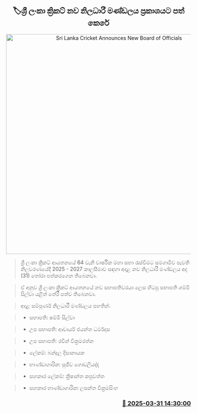 <p align='center'><b><h2 align='center' title='Sri Lanka Cricket Announces New Board of Officials'>🏷ශ්‍රී ලංකා ක්‍රිකට් නව නිලධාරී මණ්ඩලය ප්‍රකාශයට පත් කෙරේ</h2></b></p>
<p align='center'><img src='https://helakuru.sgp1.cdn.digitaloceanspaces.com/esana/images/lib/shammi-archived.jpg' width='600' alt='Sri Lanka Cricket Announces New Board of Officials'></p>

> ශ්‍රී ලංකා ක්‍රිකට් ආයතනයේ 64 වැනි වාර්ෂික මහා සභා රැස්වීමට සමගාමීව පැවති නිලවරණයේදී 2025 - 2027 කාලසීමාව සඳහා අදාළ නව නිලධාරී මණ්ඩලය අද (31) තෝරා පත්කරගෙන තිබෙනවා.

> ඒ අනුව ශ්‍රී ලංකා ක්‍රිකට් ආයතනයේ නව සභාපතිවරයා ලෙස හිටපු සභාපති ශම්මි සිල්වා යළිත් තේරී පත්ව තිබෙනවා.

> අදාළ සම්පූර්ණ නිලධාරී මණ්ඩලය පහතින්.

> * සභාපති: ෂම්මි සිල්වා

> * උප සභාපති: ආචාර්ය ජයන්ත ධර්මදාස

> * උප සභාපති: රවීන් වික්‍රමරත්න

> * ලේකම්: බන්දුල දිසානායක

> * භාණ්ඩාගාරික: සුජීව ගොඩලියද්ද

> * සහකාර ලේකම්: ක්‍රිෂාන්ත කපුවත්ත

> * සහකාර භාණ්ඩාගාරික: ලසන්ත වික්‍රමසිංහ



<h3 align='right'><a href='https://www.helakuru.lk/esana/p/108814/'>📅 2025-03-31 14:30:00</a></h3>
